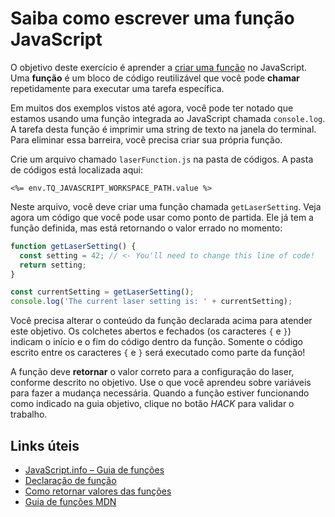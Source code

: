 # Saiba como escrever uma função JavaScript

O objetivo deste exercício é aprender a [criar uma função](https://developer.mozilla.org/en-US/docs/Web/JavaScript/Guide/Functions) no JavaScript. Uma **função** é um bloco de código reutilizável que você pode **chamar** repetidamente para executar uma tarefa específica.

Em muitos dos exemplos vistos até agora, você pode ter notado que estamos usando uma função integrada ao JavaScript chamada `console.log`. A tarefa desta função é imprimir uma string de texto na janela do terminal. Para eliminar essa barreira, você precisa criar sua própria função.

Crie um arquivo chamado `laserFunction.js` na pasta de códigos. A pasta de códigos está localizada aqui:

`<%= env.TQ_JAVASCRIPT_WORKSPACE_PATH.value %>`

Neste arquivo, você deve criar uma função chamada `getLaserSetting`. Veja agora um código que você pode usar como ponto de partida. Ele já tem a função definida, mas está retornando o valor errado no momento:

```js
function getLaserSetting() {
  const setting = 42; // <- You'll need to change this line of code!
  return setting;
}

const currentSetting = getLaserSetting();
console.log('The current laser setting is: ' + currentSetting);
```

Você precisa alterar o conteúdo da função declarada acima para atender este objetivo. Os colchetes abertos e fechados (os caracteres `{` e `}`) indicam o início e o fim do código dentro da função. Somente o código escrito entre os caracteres `{` e `}` será executado como parte da função!

A função deve **retornar** o valor correto para a configuração do laser, conforme descrito no objetivo. Use o que você aprendeu sobre variáveis para fazer a mudança necessária. Quando a função estiver funcionando como indicado na guia objetivo, clique no botão *HACK* para validar o trabalho.

## Links úteis

* [JavaScript.info – Guia de funções](https://javascript.info/function-basics)
* [Declaração de função](https://javascript.info/function-basics#function-declaration)
* [Como retornar valores das funções](https://javascript.info/function-basics#returning-a-value)
* [Guia de funções MDN](https://developer.mozilla.org/en-US/docs/Web/JavaScript/Guide/Functions)